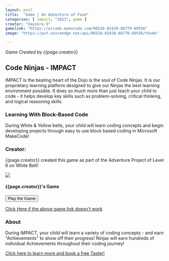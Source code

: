 ```yaml
---
layout: post
title:  "Game | An Adventure of Food"
categories: [ impact, "2023", game ]
creator: "Vayikra S"
gamelink: "https://arcade.makecode.com/96526-02420-88770-69556"
image: "https://pxt.azureedge.net/api/96526-02420-88770-69556/thumb"

---
```

_Game Created by {{page.creator}}_

## Code Ninjas - IMPACT
IMPACT is the beating heart of the Dojo is the soul of Code Ninjas.
It is our proprietary learning platform designed to give our Ninjas the best learning environment possible. 
It does so much more than just teach your child to code - it helps develop key skills such as problem-solving, critical thinking, and logical reasoning skills.

### Learning With Block-Based Code
During White & Yellow belts, your child will learn coding concepts and begin developing projects through easy to use block based coding in Microsoft MakeCode!


### Creator:
{{page.creator}} created this game as part of the Adventure Project of Level 6 on White Belt!

<div class="card"> 
    <img class="card-img-top makecode-preview" src= "{{page.image}}"> 
    <div class="card-img-overlay card-inverse text-center mx-auto" text-center> 
        <h4 class="text-stroke text-white">  
            {{page.creator}}'s Game
        </h4> 
        <div class="card-body text-center mx-auto"> 
            <button onclick="window.open('{{page.gamelink}}')" class="makecode-btn">
                <i class="fa fa-play mr-2"></i>
                Play the Game
            </button>
        </div> 
    </div> 
</div> 

[Click Here if the above game link doesn't work]({{page.gamelink}})

### About
During IMPACT, your child will learn a variety of coding concepts - and earn "Achievements" to show off their progress!
Ninjas will earn hundreds of individual Achievements throughout their coding journey!


[Click here to learn more and book a free Taster!](https://www.codeninjas.co.uk/langley-brk-uk/)
